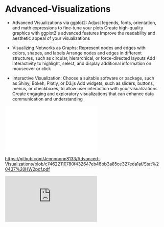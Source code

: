 # Advanced-Visualizations

 - Advanced Visualizations via ggplot2:
Adjust legends, fonts, orientation, and math expressions to fine-tune your plots
Create high-quality graphics with ggplot2's advanced features
Improve the readability and aesthetic appeal of your visualizations

 - Visualizing Networks as Graphs:
Represent nodes and edges with colors, shapes, and labels
Arrange nodes and edges in different structures, such as circular, hierarchical, or force-directed layouts
Add interactivity to highlight, select, and display additional information on mouseover or click
 
 - Interactive Visualization:
Choose a suitable software or package, such as Shiny, Bokeh, Plotly, or D3.js
Add widgets, such as sliders, buttons, menus, or checkboxes, to allow user interaction with your visualizations
Create engaging and exploratory visualizations that can enhance data communication and understanding


<object data="Stat 437 HW2pdf.pdf" width="700px" height="700px">
    <embed src="Stat 437 HW2pdf.pdf">
</object>


https://github.com/Jennnnnnn8133/Advanced-Visualizations/blob/c74622110780f432647eb48bb3a85ce327eda1af/Stat%20437%20HW2pdf.pdf


<object data="https://github.com/Jennnnnnn8133/Advanced-Visualizations/blob/c74622110780f432647eb48bb3a85ce327eda1af/Stat%20437%20HW2pdf.pdf" width="700px" height="700px">
    <embed src="https://github.com/Jennnnnnn8133/Advanced-Visualizations/blob/c74622110780f432647eb48bb3a85ce327eda1af/Stat%20437%20HW2pdf.pdf">
</object>
